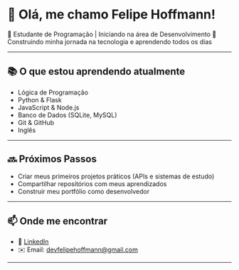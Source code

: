 # 👋 Olá, me chamo Felipe Hoffmann!

🎯 Estudante de Programação | Iniciando na área de Desenvolvimento
🚀 Construindo minha jornada na tecnologia e aprendendo todos os dias  

---

## 📚 O que estou aprendendo atualmente
- Lógica de Programação  
- Python & Flask  
- JavaScript & Node.js  
- Banco de Dados (SQLite, MySQL)  
- Git & GitHub
- Inglês

---

## 🔜 Próximos Passos
- Criar meus primeiros projetos práticos (APIs e sistemas de estudo)  
- Compartilhar repositórios com meus aprendizados  
- Construir meu portfólio como desenvolvedor  

---

## 📫 Onde me encontrar
- 💼 [LinkedIn](https://www.linkedin.com/in/felipe-hoffmann-viana-8898b6329/) 
- ✉️ Email: devfelipehoffmann@gmail.com

---
